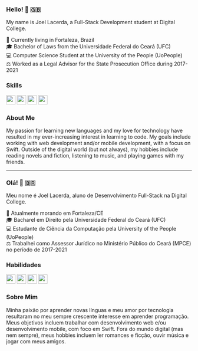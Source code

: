 

### Hello! 👋 🇬🇧

My name is Joel Lacerda, a Full-Stack Development student at Digital College.

📍 Currently living in Fortaleza, Brazil\
🎓 Bachelor of Laws from the Universidade Federal do Ceará (UFC)\
💻 Computer Science Student at the University of the People (UoPeople)\
⚖️ Worked as a Legal Advisor for the State Prosecution Office during 2017-2021

### Skills

<p align="left">
<img src="https://img.shields.io/badge/HTML5-E34F26?style=for-the-badge&logo=html5&logoColor=white" height="25"/>
<img src="https://img.shields.io/badge/CSS3-1572B6?style=for-the-badge&logo=css3&logoColor=white" height="25"/>
<img src="https://img.shields.io/badge/JavaScript-F7DF1E?style=for-the-badge&logo=javascript&logoColor=black" height="25"/>
<img src="https://img.shields.io/badge/Swift-FA7343?style=for-the-badge&logo=swift&logoColor=white" height="25"/>
</p>


### About Me

My passion for learning new languages and my love for technology have resulted in my ever-increasing interest in learning to code. My goals include working with web development and/or mobile development, with a focus on Swift. Outside of the digital world (but not always), my hobbies include reading novels and fiction, listening to music, and playing games with my friends.

<hr/>

### Olá! 👋 🇧🇷

Meu nome é Joel Lacerda, aluno de Desenvolvimento Full-Stack na Digital College.

📍 Atualmente morando em Fortaleza/CE\
🎓 Bacharel em Direito pela Universidade Federal do Ceará (UFC)\
💻 Estudante de Ciência da Computação pela University of the People (UoPeople)\
⚖️ Trabalhei como Assessor Jurídico no Ministério Público do Ceará (MPCE) no período de 2017-2021


### Habilidades

<p align="left">
<img src="https://img.shields.io/badge/HTML5-E34F26?style=for-the-badge&logo=html5&logoColor=white" height="25"/>
<img src="https://img.shields.io/badge/CSS3-1572B6?style=for-the-badge&logo=css3&logoColor=white" height="25"/>
<img src="https://img.shields.io/badge/JavaScript-F7DF1E?style=for-the-badge&logo=javascript&logoColor=black" height="25"/>
<img src="https://img.shields.io/badge/Swift-FA7343?style=for-the-badge&logo=swift&logoColor=white" height="25"/>
</p>


### Sobre Mim

Minha paixão por aprender novas línguas e meu amor por tecnologia resultaram no meu sempre crescente interesse em aprender programação. Meus objetivos incluem trabalhar com desenvolvimento web e/ou desenvolvimento mobile, com foco em Swift. Fora do mundo digital (mas nem sempre), meus hobbies incluem ler romances e ficção, ouvir música e jogar com meus amigos.


